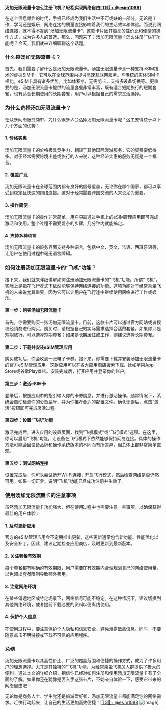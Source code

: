 **汤加无限流量卡怎么注册飞机？轻松实现网络自由[[TG💪+ @esim1088](https://t.me/s/esim1088)]**

在这个信息爆炸的时代，手机已经成为我们生活中不可或缺的一部分。无论是工作、学习还是娱乐，网络连接的质量直接影响着我们的生活效率和体验。而说到网络连接，就不得不提到“汤加无限流量卡”。这款卡片因其超高的性价比和便捷的操作方式，成为许多人的首选。那么，问题来了：汤加无限流量卡怎么注册“飞机”功能呢？今天，我们就来详细聊聊这个话题。

### 什么是汤加无限流量卡？

首先，我们需要了解什么是汤加无限流量卡。汤加无限流量卡是一种支持eSIM技术的虚拟SIM卡，它可以在全球范围内提供高速互联网服务。与传统的实体SIM卡相比，eSIM卡具有诸多优势，比如体积小、无需剪卡、支持多设备切换等。更重要的是，汤加无限流量卡提供的流量套餐非常丰富，既有适合短期旅行的短期套餐，也有适合长期使用的长期套餐，用户可以根据自己的需求灵活选择。

### 为什么选择汤加无限流量卡？

在众多网络服务商中，为什么很多人会选择汤加无限流量卡呢？这主要得益于以下几个方面的优势：

#### 1. **价格实惠**
   汤加无限流量卡的价格极具竞争力，相较于其他国际漫游服务，它的资费要低得多。对于经常需要跨境出差或旅行的人来说，这种经济实惠的服务无疑是一个福音。

#### 2. **覆盖广泛**
   汤加无限流量卡在全球范围内都有良好的信号覆盖，无论你在哪个国家，都可以享受到稳定且快速的网络连接。这对于经常需要跨国交流的人来说尤为重要。

#### 3. **操作简便**
   汤加无限流量卡的操作非常简单，用户只需通过手机上的eSIM管理应用即可完成激活和使用。整个过程不需要复杂的步骤，几分钟内就能搞定。

#### 4. **支持多种语言**
   汤加无限流量卡的服务界面支持多种语言，包括中文、英文、法语、西班牙语等，让用户在使用过程中毫无语言障碍。

### 如何注册汤加无限流量卡的“飞机”功能？

接下来，我们就来详细讲解如何注册汤加无限流量卡的“飞机”功能。所谓“飞机”，实际上是指在飞行模式下依然能够保持网络连接的功能。这项功能对于经常乘坐飞机的人来说尤其重要，因为它可以让用户在飞行途中继续使用网络进行工作或娱乐。

#### 第一步：购买汤加无限流量卡
   首先，你需要购买一张汤加无限流量卡。目前，这款卡片可以通过官方网站或者授权经销商进行购买。购买时，请根据自己的实际需求选择合适的套餐。如果你只是短期旅行，可以选择短期套餐；如果是长期居住或工作，则建议选择长期套餐。

#### 第二步：下载并安装eSIM管理应用
   购买成功后，你会收到一张电子卡券。接下来，你需要下载并安装汤加无限流量卡的官方eSIM管理应用。这款应用可以在各大应用商店搜索下载，比如苹果App Store或谷歌Play商店。安装完成后，打开应用并登录你的账户。

#### 第三步：激活eSIM卡
   登录后，按照应用中的指引输入你的卡券信息，并进行激活操作。通常情况下，系统会自动检测你的设备型号，并为你推荐合适的配置文件。确认无误后，点击“激活”按钮即可完成激活过程。

#### 第四步：设置“飞机”功能
   激活完成后，进入应用的设置页面，找到“飞机模式”或“飞行模式”选项。在这里，你可以启用“飞机”功能，让设备在飞行模式下依然能够保持网络连接。具体的操作方法可能会因设备品牌和操作系统版本的不同而有所差异，但总体上都非常简单直观。

#### 第五步：测试网络连接
   设置完成后，你可以尝试断开Wi-Fi连接，开启飞行模式，然后检查网络是否仍然可用。如果一切正常，说明“飞机”功能已经成功注册并生效了。

### 使用汤加无限流量卡的注意事项

虽然汤加无限流量卡功能强大，但在使用过程中也需要注意一些事项，以确保获得最佳的用户体验：

#### 1. **及时更新应用**
   官方的eSIM管理应用会不定期推出更新，这些更新通常包含新功能、性能优化以及安全补丁。因此，建议定期检查应用商店，及时更新到最新版本。

#### 2. **关注套餐有效期**
   每个套餐都有明确的有效期限，用户需要在有效期内合理规划自己的网络使用量，以免超出套餐限制导致额外费用。

#### 3. **注意网络环境**
   在某些偏远地区或特定场景下，网络信号可能不稳定。在这种情况下，建议切换到其他网络环境，或者提前下载必要的资料以便离线使用。

#### 4. **保护个人信息**
   在使用过程中，要注意保护个人隐私和信息安全，避免泄露敏感信息。同时，不要随意点击不明链接或下载不可信的应用程序。

### 总结

汤加无限流量卡以其高性价比、广泛的覆盖范围和便捷的操作方式，成为了许多用户的理想选择。尤其是其独特的“飞机”功能，为经常乘坐飞机的人群提供了极大的便利。通过本文的详细介绍，相信你已经对如何注册和使用汤加无限流量卡有了全面的了解。如果你还在犹豫是否入手这张卡片，不妨亲自体验一下，感受它带来的网络自由吧！

无论你是商务人士、学生党还是旅游爱好者，汤加无限流量卡都能满足你的网络需求。赶快行动起来，让自己的生活更加高效便捷！[[TG💪+ @esim1088](https://t.me/s/esim1088) ![Image](https://i.postimg.cc/4NQfJmqS/Snipaste-2025-05-13-00-14-12.png)]